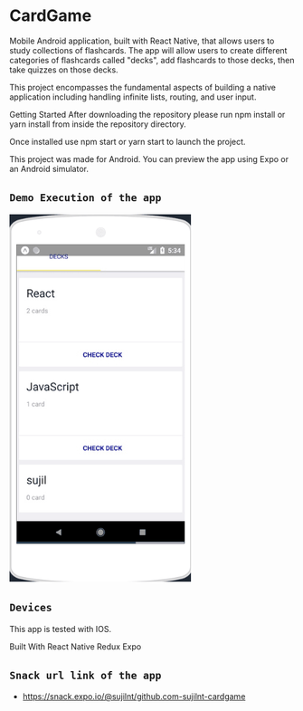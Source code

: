 # CardGame

Mobile Android application, built with React Native, that allows users to study collections of flashcards. The app will allow users to create different categories of flashcards called "decks", add flashcards to those decks, then take quizzes on those decks.

This project encompasses the fundamental aspects of building a native application including handling infinite lists, routing, and user input.

Getting Started
After downloading the repository please run npm install or yarn install from inside the repository directory.

Once installed use npm start or yarn start to launch the project.

This project was made for Android. You can preview the app using Expo or an Android simulator.

## `Demo Execution of the app`
![alt text](./screenshots/cardAndroid.gif)
 
## `Devices`
This app is tested with IOS.

Built With
React Native
Redux
Expo

## `Snack url link of the app` 
- https://snack.expo.io/@sujilnt/github.com-sujilnt-cardgame
